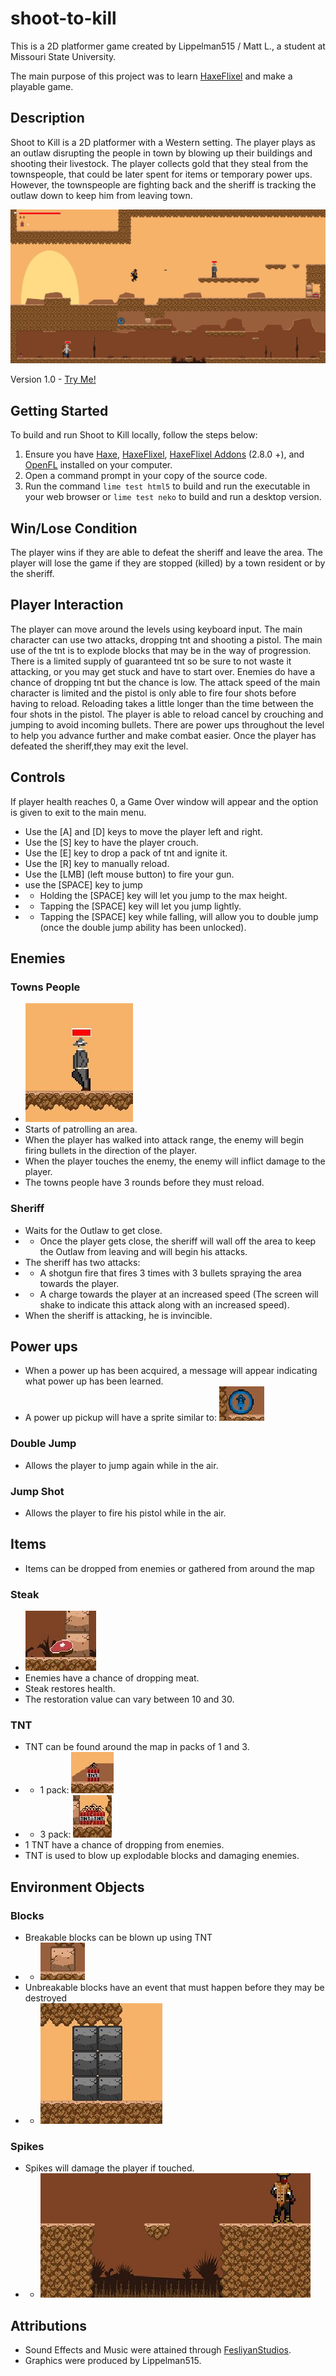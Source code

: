 # shoot-to-kill
This is a 2D platformer game created by Lippelman515 / Matt L., a student at Missouri State University.

The main purpose of this project was to learn [HaxeFlixel](http://www.haxeflixel.com) and make a playable game.

## Description

Shoot to Kill is a 2D platformer with a Western setting. The player plays as an outlaw disrupting the people in town by blowing up their buildings and shooting their livestock. The player collects gold that they steal from the townspeople, that could be later spent for items or temporary power ups. However, the townspeople are fighting back and the sheriff is tracking the outlaw down to keep him from leaving town.

![Shoot To Kill Screenshot](screenshots/gameplay.jpg?raw=true)

Version 1.0 - [Try Me!](https://lippelman515.github.io/shoot-to-kill/)

## Getting Started

To build and run Shoot to Kill locally, follow the steps below:

1. Ensure you have [Haxe](http://www.haxe.org/download), [HaxeFlixel](http://www.haxeflixel.com), [HaxeFlixel Addons](https://haxeflixel.com/documentation/flixel-addons/) (2.8.0 +), and [OpenFL](http://www.openfl.org/download/) installed on your computer.
2. Open a command prompt in your copy of the source code.
3. Run the command `lime test html5` to build and run the executable in your web browser or `lime test neko` to build and run a desktop version.

## Win/Lose Condition

The player wins if they are able to defeat the sheriff and leave the area. The player will lose the game if they are stopped (killed) by a town resident or by the sheriff.

## Player Interaction
The player can move around the levels using keyboard input. The main character can use two attacks, dropping tnt and shooting a pistol. The main use of the tnt is to explode blocks that may be in the way of progression. There is a limited supply of guaranteed tnt so be sure to not waste it attacking, or you may get stuck and have to start over. Enemies do have a chance of dropping tnt but the chance is low. The attack speed of the main character is limited and the pistol is only able to fire four shots before having to reload. Reloading takes a little longer than the time between the four shots in the pistol. The player is able to reload cancel by crouching and jumping to avoid incoming bullets. There are power ups throughout the level to help you advance further and make combat easier. Once the player has defeated the sheriff,they may exit the level.

## Controls
If player health reaches 0, a Game Over window will appear and the option is given to exit to the main menu.

* Use the [A] and [D] keys to move the player left and right.
* Use the [S] key to have the player crouch.
* Use the [E] key to drop a pack of tnt and ignite it.
* Use the [R] key to manually reload.
* Use the [LMB] (left mouse button) to fire your gun.
* use the [SPACE] key to jump
* * Holding the [SPACE] key will let you jump to the max height.
* * Tapping the [SPACE] key will let you jump lightly.
* * Tapping the [SPACE] key while falling, will allow you to double jump (once the double jump ability has been unlocked).

## Enemies
### Towns People
* ![towns people](screenshots/average_enemy.jpg)
* Starts of patrolling an area.
* When the player has walked into attack range, the enemy will begin firing bullets in the direction of the player.
* When the player touches the enemy, the enemy will inflict damage to the player.
* The towns people have 3 rounds before they must reload.

### Sheriff
* Waits for the Outlaw to get close.
* * Once the player gets close, the sheriff will wall off the area to keep the Outlaw from leaving and will begin his attacks.
* The sheriff has two attacks:
* * A shotgun fire that fires 3 times with 3 bullets spraying the area towards the player.
* * A charge towards the player at an increased speed (The screen will shake to indicate this attack along with an increased speed).
* When the sheriff is attacking, he is invincible.

## Power ups
* When a power up has been acquired, a message will appear indicating what power up has been learned.
* A power up pickup will have a sprite similar to: ![power up image](screenshots/powerup-example.jpg)
### Double Jump
* Allows the player to jump again while in the air.
### Jump Shot
* Allows the player to fire his pistol while in the air.

## Items
* Items can be dropped from enemies or gathered from around the map
### Steak 
* ![steak image](screenshots/meat_drop.jpg)
* Enemies have a chance of dropping meat.
* Steak restores health.
* The restoration value can vary between 10 and 30.
### TNT
* TNT can be found around the map in packs of 1 and 3.
* * 1 pack: ![tnt pack](screenshots/single_tnt_pickup.jpg)
* * 3 pack: ![tnt pack](screenshots/three_pack_tnt_pickup.jpg)
* 1 TNT have a chance of dropping from enemies.
* TNT is used to blow up explodable blocks and damaging enemies.

## Environment Objects
### Blocks
* Breakable blocks can be blown up using TNT
* * ![breakable block](screenshots/breakable_block.jpg)
* Unbreakable blocks have an event that must happen before they may be destroyed
* * ![unbreakable block](screenshots/unbreakable_block.jpg)
### Spikes
* Spikes will damage the player if touched.
* * ![spikes](screenshots/environmental_hazard.jpg)

## Attributions
* Sound Effects and Music were attained through [FesliyanStudios](https://www.fesliyanstudios.com).
* Graphics were produced by Lippelman515.